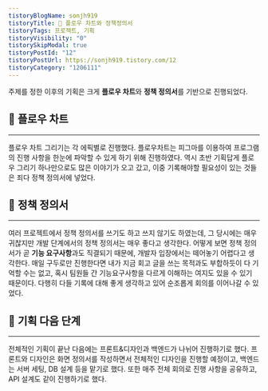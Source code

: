 ```yaml
---
tistoryBlogName: sonjh919
tistoryTitle: 🚩 플로우 차트와 정책정의서
tistoryTags: 프로젝트, 기획
tistoryVisibility: "0"
tistorySkipModal: true
tistoryPostId: "12"
tistoryPostUrl: https://sonjh919.tistory.com/12
tistoryCategory: "1206111"
---
```

주제를 정한 이후의 기획은 크게 **플로우 차트**와 **정책 정의서**를 기반으로 진행되었다.

## 🌈 플로우 차트
---
플로우 차트 그리기는 각 에픽별로 진행했다. 플로우차트는 피그마를 이용하여 프로그램의 진행 사항을 한눈에 파악할 수 있게 하기 위해 진행하였다. 역시 초반 기획답게 플로우 그리기 하나만으로도 많은 이야기가 오고 갔고, 이중 기록해야할 필요성이 있는 것들은 죄다 정책 정의서에 넣었다.

## 🌈 정책 정의서
---
여러 프로젝트에서 정책 정의서를 쓰기도 하고 쓰지 않기도 하였는데, 그 당시에는 매우 귀찮지만 개발 단계에서의 정책 정의서는 매우 좋다고 생각한다. 어떻게 보면 정책 정의서가 곧 **기능 요구사항**과도 직결되기 때문에, 개발자 입장에서는 떼어놓기 어렵다고 생각한다. 매일 구두로만 진행한다면 내가 지금 회고 글을 쓰는 목적과도 부합하듯이 다 기억할 수는 없고, 혹시 팀원들 간 기능요구사항을 다르게 이해하는 여지도 있을 수 있기 때문이다. 다행히 다들 기록에 대해 좋게 생각하고 있어 순조롭게 회의를 이어나갈 수 있었다.

## 🌈 기획 다음 단계
---
전체적인 기획이 끝난 다음에는 프론트&디자인과 백엔드가 나뉘어 진행하기로 했다. 프론트와 디자인은 화면 정의서를 작성하면서 전체적인 디자인을 진행할 예정이고, 백엔드는 서버 세팅, DB 설계 등을 맡기로 했다. 또한 매주 전체 회의로 진행 사항을 공유하고, API 설계도 같이 진행하기로 했다.
